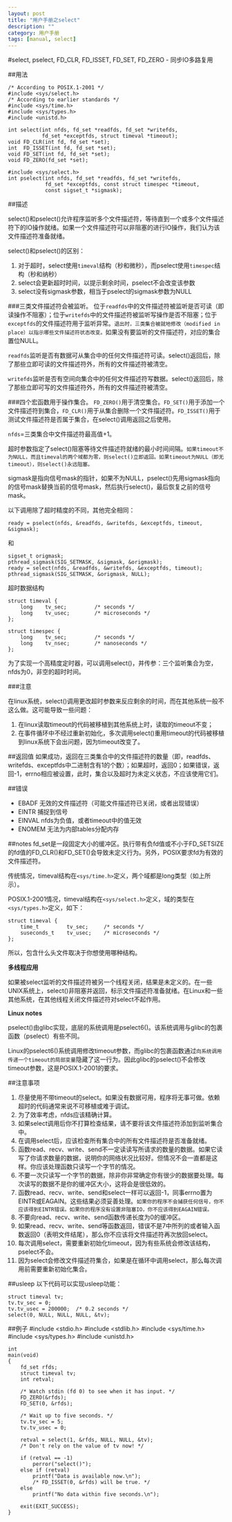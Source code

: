 ```yaml
---
layout: post
title: "用户手册之select"
description: ""
category: 用户手册
tags: [manual, select]
---
```


#select,  pselect,  FD_CLR,  FD_ISSET, FD_SET, FD_ZERO - 同步IO多路复用

##用法

	/* According to POSIX.1-2001 */
    #include <sys/select.h>
    /* According to earlier standards */
    #include <sys/time.h>
    #include <sys/types.h>
    #include <unistd.h>

    int select(int nfds, fd_set *readfds, fd_set *writefds,
               fd_set *exceptfds, struct timeval *timeout);
    void FD_CLR(int fd, fd_set *set);
    int  FD_ISSET(int fd, fd_set *set);
    void FD_SET(int fd, fd_set *set);
    void FD_ZERO(fd_set *set);

    #include <sys/select.h>
    int pselect(int nfds, fd_set *readfds, fd_set *writefds,
                fd_set *exceptfds, const struct timespec *timeout,
                const sigset_t *sigmask);

##描述

select()和pselect()允许程序监听多个文件描述符，等待直到一个或多个文件描述符下的IO操作就绪。如果一个文件描述符可以非阻塞的进行IO操作，我们认为该文件描述符准备就绪。

select()和pselect()的区别：

1. 对于超时，select使用`timeval`结构（秒和微秒），而pselect使用`timespec`结构（秒和纳秒）
2. select会更新超时时间，以提示剩余时间，pselect不会改变该参数
3. select没有sigmask参数，相当于pselect的sigmask参数为NULL

###三类文件描述符会被监听。
位于`readfds`中的文件描述符被监听是否可读（即读操作不阻塞）；位于`writefds`中的文件描述符被监听写操作是否不阻塞；位于`exceptfds`的文件描述符用于监听异常。`退出时，三类集合被就地修改（modified in place）以指示哪些文件描述符状态改变。`如果没有要监听的文件描述符，对应的集合置位NULL。

`readfds`监听是否有数据可从集合中的任何文件描述符可读。select()返回后，除了那些立即可读的文件描述符外，所有的文件描述符被清空。

`writefds`监听是否有空间向集合中的任何文件描述符写数据。select()返回后，除了那些立即可写的文件描述符外，所有的文件描述符被清空。

###四个宏函数用于操作集合。
`FD_ZERO()`用于清空集合。`FD_SET()`用于添加一个文件描述符到集合，`FD_CLR()`用于从集合删除一个文件描述符。`FD_ISSET()`用于测试文件描述符是否属于集合，在select()调用返回之后使用。

`nfds`=三类集合中文件描述符最高值+1。

超时参数指定了select()阻塞等待文件描述符就绪的最小时间间隔。`如果timeout不为NULL，而且timeval的两个域都为零，则select()立即返回。如果timeout为NULL（即无timeout），则select()永远阻塞。`

sigmask是指向信号mask的指针，如果不为NULL，pselect()先用sigmask指向的信号mask替换当前的信号mask，然后执行select()，最后恢复之前的信号mask。

以下调用除了超时精度的不同，其他完全相同：

	ready = pselect(nfds, &readfds, &writefds, &exceptfds, timeout, &sigmask);

和

	sigset_t origmask;
    pthread_sigmask(SIG_SETMASK, &sigmask, &origmask);
    ready = select(nfds, &readfds, &writefds, &exceptfds, timeout);
    pthread_sigmask(SIG_SETMASK, &origmask, NULL);

超时数据结构

	struct timeval {
        long    tv_sec;         /* seconds */
        long    tv_usec;        /* microseconds */
    };

	struct timespec {
        long    tv_sec;         /* seconds */
        long    tv_nsec;        /* nanoseconds */
    };

为了实现一个高精度定时器，可以调用select()，并传参：三个监听集合为空，nfds为0，非空的超时时间。

###注意

在linux系统，select()调用更改超时参数来反应剩余的时间，而在其他系统一般不这么做。这可能导致一些问题：

1. 在linux读取timeout的代码被移植到其他系统上时，读取的timeout不变；
2. 在事件循环中不经过重新初始化，多次调用select()重用timeout的代码被移植到linux系统下会出问题，因为timeout改变了。

##返回值
如果成功，返回在三类集合中的文件描述符的数量（即，readfds、writefds、exceptfds中二进制含有1的个数）；如果超时，返回0；如果错误，返回-1，errno相应被设置，此时，集合以及超时为未定义状态，不应该使用它们。

##错误

 - EBADF 无效的文件描述符（可能文件描述符已关闭，或者出现错误）
 - EINTR 捕捉到信号
 - EINVAL nfds为负值，或者timeout中的值无效
 - ENOMEM 无法为内部tables分配内存

##notes
fd_set是一段固定大小的缓冲区。执行带有负fd值或不小于FD_SETSIZE的fd值的FD_CLR()和FD_SET()会导致未定义行为。另外，POSIX要求fd为有效的文件描述符。

传统情况，timeval结构在`<sys/time.h>`定义，两个域都是long类型（如上所示）。

POSIX.1-2001情况，timeval结构在`<sys/select.h>`定义，域的类型在`<sys/types.h>`定义，如下：

	struct timeval {
        time_t         tv_sec;     /* seconds */
        suseconds_t    tv_usec;    /* microseconds */
    };

所以，包含什么头文件取决于你想使用哪种结构。

**多线程应用**

如果被select监听的文件描述符被另一个线程关闭，结果是未定义的。在一些UNIX系统上，select()非阻塞并返回，标示文件描述符准备就绪。在Linux和一些其他系统，在其他线程关闭文件描述符对select不起作用。

**Linux notes**

pselect()由glibc实现，底层的系统调用是pselect6()。该系统调用与glibc的包裹函数（pselect）有些不同。

Linux的pselect6()系统调用修改timeout参数，而glibc的包裹函数通过`向系统调用传递一个timeout的局部变量`隐藏了这一行为。因此glibc的pselect()不会修改timeout参数，这是POSIX.1-2001的要求。

##注意事项

1. 尽量使用不带timeout的select。如果没有数据可用，程序将无事可做。依赖超时的代码通常来说不可移植或难于调试。
2. 为了效率考虑，nfds应该精确计算。
3. 如果select调用后你不打算检查结果，请不要将该文件描述符添加到监听集合中。
4. 在调用select后，应该检查所有集合中的所有文件描述符是否准备就绪。
5. 函数read、recv、write、send不一定读读写所请求的数量的数据。如果它读写了你请求数量的数据，说明你的网络状况比较好。但情况不会一直都是这样。你应该处理函数只读写一个字节的情况。
6. 不要一次只读写一个字节的数据，除非你非常确定你有很少的数据要处理。每次读写的数据不是你的缓冲区大小，这将会是很低效的。
7. 函数read、recv、write、send和select一样可以返回-1，同事errno置为EINTR或EAGAIN。这些结果必须妥善处理。`如果你的程序不会捕获任何信号，你不应该得到EINTR错误。如果你的程序没有设置非阻塞IO，你不应该得到EAGAIN错误。`
8. 不要向read、recv、write、send函数传递长度为0的缓冲区。
9. 如果read、recv、write、send等函数返回，错误不是7中所列的或者输入函数返回0（表明文件结尾），那么你不应该将文件描述符再次放回select。
10. 每次调用select，需要重新初始化timeout，因为有些系统会修改该结构，pselect不会。
11. 因为select会修改文件描述符集合，如果是在循环中调用select，那么每次调用前需要重新初始化集合。

##usleep
以下代码可以实现usleep功能：

	struct timeval tv;
    tv.tv_sec = 0;
    tv.tv_usec = 200000;  /* 0.2 seconds */
    select(0, NULL, NULL, NULL, &tv);

##例子
	#include <stdio.h>
    #include <stdlib.h>
    #include <sys/time.h>
    #include <sys/types.h>
    #include <unistd.h>

    int
    main(void)
    {
        fd_set rfds;
        struct timeval tv;
        int retval;

        /* Watch stdin (fd 0) to see when it has input. */
        FD_ZERO(&rfds);
        FD_SET(0, &rfds);

        /* Wait up to five seconds. */
        tv.tv_sec = 5;
        tv.tv_usec = 0;

        retval = select(1, &rfds, NULL, NULL, &tv);
        /* Don't rely on the value of tv now! */

        if (retval == -1)
            perror("select()");
        else if (retval)
            printf("Data is available now.\n");
            /* FD_ISSET(0, &rfds) will be true. */
        else
            printf("No data within five seconds.\n");

        exit(EXIT_SUCCESS);
    }
